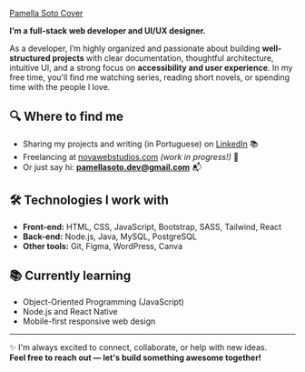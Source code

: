 [Pamella Soto Cover](./pamella-soto.jpg)

**I’m a full-stack web developer and UI/UX designer.**  

As a developer, I’m highly organized and passionate about building **well-structured projects** with clear documentation, thoughtful architecture, intuitive UI, and a strong focus on **accessibility and user experience**.
In my free time, you'll find me watching series, reading short novels, or spending time with the people I love.

## 🔍 Where to find me

- Sharing my projects and writing (in Portuguese) on [LinkedIn](https://www.linkedin.com/in/seu-usuario) 📚
- Freelancing at [novawebstudios.com](https://novawebstudios.com) *(work in progress!)* 💼
- Or just say hi: **pamellasoto.dev@gmail.com** 📬

## 🛠 Technologies I work with

- **Front-end:** HTML, CSS, JavaScript, Bootstrap, SASS, Tailwind, React  
- **Back-end:** Node.js, Java, MySQL, PostgreSQL 
- **Other tools:** Git, Figma, WordPress, Canva

## 📚 Currently learning

- Object-Oriented Programming (JavaScript)  
- Node.js and React Native
- Mobile-first responsive web design

---

✨ I'm always excited to connect, collaborate, or help with new ideas.  
**Feel free to reach out — let's build something awesome together!**

